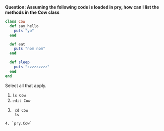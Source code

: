 **Question: Assuming the following code is loaded in pry, how can I list the methods in the Cow class**

```ruby
class Cow
  def say_hello
    puts "yo"
  end

  def eat
    puts "nom nom"
  end

  def sleep
    puts "zzzzzzzzz"
  end
end
```

Select all that apply.

1. `ls Cow`
2. `edit Cow`
3. ```
    cd Cow
    ls
```
4. `pry.Cow`
